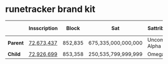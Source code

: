 # runetracker brand kit

|          | Insscription            | Block  | Sat              | Sattributes    | Fee (sats/vB) |
|----------|-------------------------|--------|------------------|----------------|---------------|
| **Parent** | [72,673,437][link-parent]   | 852,835 | 675,335,000,000,000 | Uncommon Alpha | 5             |
| **Child**  | [72,926,699][link-child]    | 853,358 | 250,535,799,999,999 | Omega          | 33            |


[link-parent]: https://ordiscan.com/inscription/72673437
[link-child]: https://ordiscan.com/inscription/72926699
